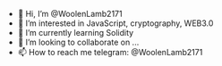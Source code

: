 - 👋 Hi, I’m @WoolenLamb2171
- 👀 I’m interested in JavaScript, cryptography, WEB3.0
- 🌱 I’m currently learning Solidity
- 💞️ I’m looking to collaborate on ...
- 📫 How to reach me telegram: @WoolenLamb2171

<!---
WoolenLamb2171/WoolenLamb2171 is a ✨ special ✨ repository because its `README.md` (this file) appears on your GitHub profile.
You can click the Preview link to take a look at your changes.
--->

